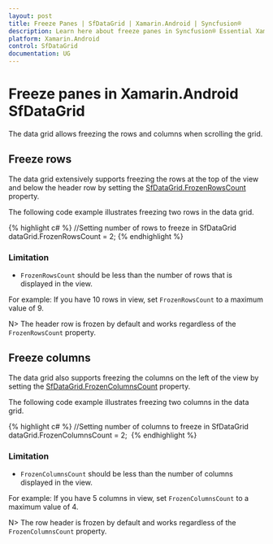 ```yaml
---
layout: post
title: Freeze Panes | SfDataGrid | Xamarin.Android | Syncfusion®
description: Learn here about freeze panes in Syncfusion® Essential Xamarin.Android SfDataGrid Control, its elements, and more.
platform: Xamarin.Android
control: SfDataGrid
documentation: UG
---
```


# Freeze panes in Xamarin.Android SfDataGrid

The data grid allows freezing the rows and columns when scrolling the grid.

## Freeze rows

The data grid extensively supports freezing the rows at the top of the view and below the header row by setting the [SfDataGrid.FrozenRowsCount](https://help.syncfusion.com/cr/xamarin-android/Syncfusion.SfDataGrid.SfDataGrid.html#Syncfusion_SfDataGrid_SfDataGrid_FrozenRowsCount) property. 

The following code example illustrates freezing two rows in the data grid.

{% highlight c# %}
//Setting number of rows to freeze in SfDataGrid
dataGrid.FrozenRowsCount = 2; 
{% endhighlight %}

### Limitation

* `FrozenRowsCount` should be less than the number of rows that is displayed in the view.

For example: If you have 10 rows in view, set `FrozenRowsCount` to a maximum value of 9.

N> The header row is frozen by default and works regardless of the `FrozenRowsCount` property.


## Freeze columns

The data grid also supports freezing the columns on the left of the view by setting the [SfDataGrid.FrozenColumnsCount](https://help.syncfusion.com/cr/xamarin-android/Syncfusion.SfDataGrid.SfDataGrid.html#Syncfusion_SfDataGrid_SfDataGrid_FrozenColumnsCount) property. 

The following code example illustrates freezing two columns in the data grid.

{% highlight c# %}
//Setting number of columns to freeze in SfDataGrid
dataGrid.FrozenColumnsCount = 2;  
{% endhighlight %}

### Limitation

* `FrozenColumnsCount` should be less than the number of columns displayed in the view.

For example: If you have 5 columns in view, set `FrozenColumnsCount` to a maximum value of 4.

N> The row header is frozen by default and works regardless of the `FrozenColumnsCount` property.
